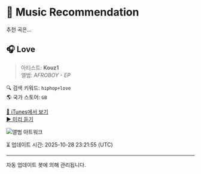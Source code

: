 
# 🎵 Music Recommendation

추천 곡은...

## 🎧 Love  
> 아티스트: **Kouz1**  
> 앨범: _AFROBOY - EP_  

🔍 검색 키워드: `hiphop+love`  
🌎 국가 스토어: `GB`

[🔗 iTunes에서 보기](https://music.apple.com/gb/album/love/1733461489?i=1733461494&uo=4)  
[▶️ 미리 듣기](https://audio-ssl.itunes.apple.com/itunes-assets/AudioPreview122/v4/cc/44/ee/cc44eee3-4d73-8b25-fd14-e4a957ed1d10/mzaf_3666250222403076952.plus.aac.p.m4a)

![앨범 아트워크](https://is1-ssl.mzstatic.com/image/thumb/Music122/v4/66/f0/cd/66f0cd36-09a5-c5f0-6798-6916feff4d98/3617054266770.jpg/100x100bb.jpg)

⏳ 업데이트 시간: 2025-10-28 23:21:55 (UTC)

---
자동 업데이트 봇에 의해 관리됩니다.

